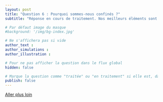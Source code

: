 ```yaml
---
layout: post
title: "Question 6 : Pourquoi sommes-nous confinés ?"
subtitle: "Réponse en cours de traitement. Nos meilleurs éléments sont sur le coup"

# Par défaut image du masque
#background: '/img/bg-index.jpg'

# Ne s'affichera pas si vide
author_text : 
author_simulations : 
author_illustration : 

# Pour ne pas afficher la question dans le flux global
hidden: false

# Marque la question comme "traitée" ou "en traitement" si elle est, dans cette ordre, publiée ou non
publish: false
---
```




<a href="{% post_url 2020-03-26-q1-1 %}" class="btn btn-primary">Aller plus loin</a>

